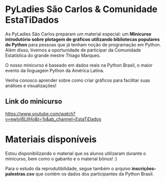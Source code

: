 # PyLadies São Carlos & Comunidade EstaTiDados

As PyLadies São Carlos preparam um material especial: um **Minicurso introdutório sobre plotagem de gráficos utilizando bibliotecas populares do Python** para pessoas que já tenham noção de programação em Python. Além disso, tivemos a oportunidade de participar da Comunidade Estatística do grande mestre Thiago Marques.

O nosso minicurso é baseado em dados reais na Python Brasil, o maior evento da linguagem Python da América Latina.

Venha conosco aprender sobre como criar gráficos para facilitar suas análises e visualizações!

## Link do minicurso

https://www.youtube.com/watch?v=ewIyI6LtlHo&t=1s&ab_channel=EstaTiDados

# Materiais disponíveis

Estou disponibilizando o material que os alunos utilizaram durante o minicurso, bem como o gabarito e o material bônus! :)

Para o estudo da reprodutibilidade, segue também o arquivo **inscrições-palestras.csv** que contém os dados dos participantes da Python Brasil.
